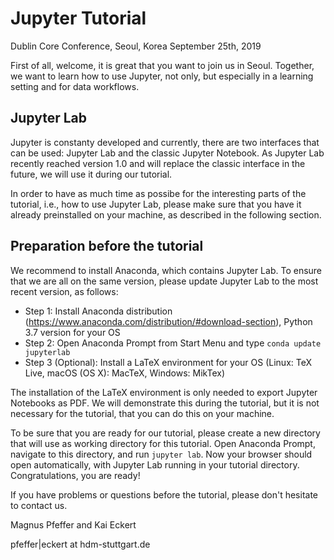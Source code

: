 # Jupyter Tutorial

Dublin Core Conference, Seoul, Korea
September 25th, 2019


First of all, welcome, it is great that you want to join us in Seoul. Together, we want to learn how to use Jupyter, not only, but especially in a learning setting and for data workflows.

## Jupyter Lab

Jupyter is constanty developed and currently, there are two interfaces that can be used: Jupyter Lab and the classic Jupyter Notebook. As Jupyter Lab recently reached version 1.0 and will replace the classic interface in the future, we will use it during our tutorial.

In order to have as much time as possibe for the interesting parts of the tutorial, i.e., how to use Jupyter Lab, please make sure that you have it already preinstalled on your machine, as described in the following section.

## Preparation before the tutorial

We recommend to install Anaconda, which contains Jupyter Lab. To ensure that we are all on the same version, please update Jupyter Lab to the most recent version, as follows:

- Step 1: Install Anaconda distribution (https://www.anaconda.com/distribution/#download-section), Python 3.7 version for your OS
- Step 2: Open Anaconda Prompt from Start Menu and type ```conda update jupyterlab```
- Step 3 (Optional): Install a LaTeX environment for your OS (Linux: TeX Live, macOS (OS X): MacTeX, Windows: MikTex)

The installation of the LaTeX environment is only needed to export Jupyter Notebooks as PDF. We will demonstrate this during the tutorial, but it is not necessary for the tutorial, that you can do this on your machine.

To be sure that you are ready for our tutorial, please create a new directory that will use as working directory for this tutorial. Open Anaconda Prompt, navigate to this directory, and run ```jupyter lab```. Now your browser should open automatically, with Jupyter Lab running in your tutorial directory. Congratulations, you are ready!

If you have problems or questions before the tutorial, please don't hesitate to contact us.

Magnus Pfeffer and Kai Eckert

pfeffer|eckert at hdm-stuttgart.de